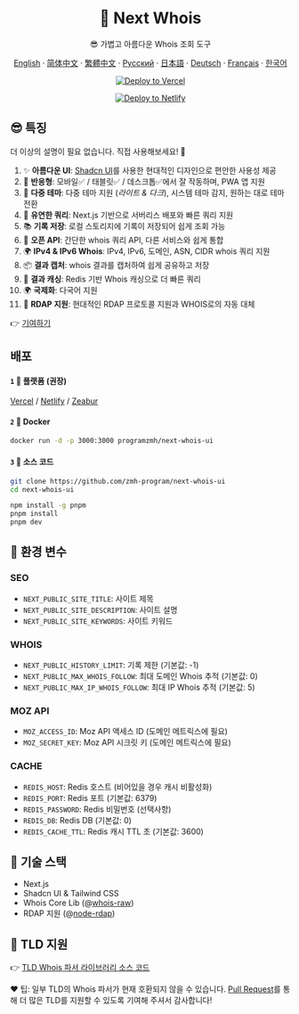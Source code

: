 <div align="center">

# 🧪 Next Whois
😎 가볍고 아름다운 Whois 조회 도구

[English](/README.md) · [简体中文](/docs/README_CN.md) · [繁體中文](/docs/README_TW.md) · [Русский](/docs/README_RU.md) · [日本語](/docs/README_JP.md) · [Deutsch](/docs/README_DE.md) · [Français](/docs/README_FR.md) · [한국어](/docs/README_KR.md)

[![Deploy to Vercel](https://vercel.com/button)](https://vercel.com/import/project?template=https://github.com/zmh-program/next-whois-ui)

[![Deploy to Netlify](https://www.netlify.com/img/deploy/button.svg)](https://app.netlify.com/start/deploy?repository=https://github.com/zmh-program/next-whois-ui)

</div>

## 😎 특징
더 이상의 설명이 필요 없습니다. 직접 사용해보세요! 🥳

1. ✨ **아름다운 UI**: [Shadcn UI](https://ui.shadcn.com)를 사용한 현대적인 디자인으로 편안한 사용성 제공
2. 📱 **반응형**: 모바일✅ / 태블릿✅ / 데스크톱✅에서 잘 작동하며, PWA 앱 지원
3. 🌈 **다중 테마**: 다중 테마 지원 (*라이트 & 다크*), 시스템 테마 감지, 원하는 대로 테마 전환
4. 🚀 **유연한 쿼리**: Next.js 기반으로 서버리스 배포와 빠른 쿼리 지원
5. 📚 **기록 저장**: 로컬 스토리지에 기록이 저장되어 쉽게 조회 가능
6. 📡 **오픈 API**: 간단한 whois 쿼리 API, 다른 서비스와 쉽게 통합
7. 🌍 **IPv4 & IPv6 Whois**: IPv4, IPv6, 도메인, ASN, CIDR whois 쿼리 지원
8. 📦 **결과 캡처**: whois 결과를 캡처하여 쉽게 공유하고 저장
9. 📡 **결과 캐싱**: Redis 기반 Whois 캐싱으로 더 빠른 쿼리
10. 🌍 **국제화**: 다국어 지원
11. 🚀 **RDAP 지원**: 현대적인 RDAP 프로토콜 지원과 WHOIS로의 자동 대체

👉 [기여하기](https://github.com/zmh-program/next-whois-ui/pulls)

## 배포
#### `1` 🚀 플랫폼 (권장)
[Vercel](https://vercel.com/import/project?template=https://github.com/zmh-program/next-whois-ui) / [Netlify](https://app.netlify.com/start/deploy?repository=https://github.com/zmh-program/next-whois-ui) / [Zeabur](https://zeabur.com/templates/UHCCCT)
#### `2` 🐳 Docker
```bash
docker run -d -p 3000:3000 programzmh/next-whois-ui
```

#### `3` 🔨 소스 코드
```bash
git clone https://github.com/zmh-program/next-whois-ui
cd next-whois-ui

npm install -g pnpm
pnpm install
pnpm dev
```

## 📏 환경 변수

### SEO
- `NEXT_PUBLIC_SITE_TITLE`: 사이트 제목
- `NEXT_PUBLIC_SITE_DESCRIPTION`: 사이트 설명
- `NEXT_PUBLIC_SITE_KEYWORDS`: 사이트 키워드

### WHOIS
- `NEXT_PUBLIC_HISTORY_LIMIT`: 기록 제한 (기본값: -1)
- `NEXT_PUBLIC_MAX_WHOIS_FOLLOW`: 최대 도메인 Whois 추적 (기본값: 0)
- `NEXT_PUBLIC_MAX_IP_WHOIS_FOLLOW`: 최대 IP Whois 추적 (기본값: 5)

### MOZ API
- `MOZ_ACCESS_ID`: Moz API 액세스 ID (도메인 메트릭스에 필요)
- `MOZ_SECRET_KEY`: Moz API 시크릿 키 (도메인 메트릭스에 필요)

### CACHE
- `REDIS_HOST`: Redis 호스트 (비어있을 경우 캐시 비활성화)
- `REDIS_PORT`: Redis 포트 (기본값: 6379)
- `REDIS_PASSWORD`: Redis 비밀번호 (선택사항)
- `REDIS_DB`: Redis DB (기본값: 0)
- `REDIS_CACHE_TTL`: Redis 캐시 TTL 초 (기본값: 3600)

## 🧠 기술 스택
- Next.js
- Shadcn UI & Tailwind CSS
- Whois Core Lib (@[whois-raw](https://www.npmjs.com/package/whois-raw))
- RDAP 지원 (@[node-rdap](https://www.npmjs.com/package/node-rdap))

## 💪 TLD 지원
👉 [TLD Whois 파서 라이브러리 소스 코드](./src/lib/whois/lib.ts)

❤ 팁: 일부 TLD의 Whois 파서가 현재 호환되지 않을 수 있습니다. [Pull Request](https://github.com/zmh-program/next-whois-ui/pulls)를 통해 더 많은 TLD를 지원할 수 있도록 기여해 주셔서 감사합니다! 